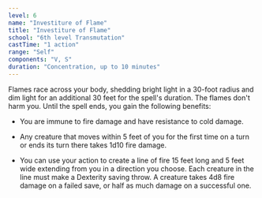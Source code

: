 ```yaml
---
level: 6
name: "Investiture of Flame"
title: "Investiture of Flame"
school: "6th level Transmutation"
castTime: "1 action"
range: "Self"
components: "V, S"
duration: "Concentration, up to 10 minutes"
---
```


Flames race across your body, shedding bright light in a 30-foot radius and dim light for an additional 30 feet for the spell's duration. The flames don't harm you. Until the spell ends, you gain the following benefits:

- You are immune to fire damage and have resistance to cold damage.

- Any creature that moves within 5 feet of you for the first time on a turn or ends its turn there takes 1d10 fire damage.

- You can use your action to create a line of fire 15 feet long and 5 feet wide extending from you in a direction you choose. Each creature in the line must make a Dexterity saving throw. A creature takes 4d8 fire damage on a failed save, or half as much damage on a successful one.

